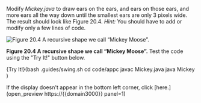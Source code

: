 Modify *Mickey.java* to draw ears on the ears, and ears on those ears, and more ears all the way down until the smallest ears are only 3 pixels wide. The result should look like Figure 20.4. *Hint:* You should have to add or modify only a few lines of code.

![Figure 20.4 A recursive shape we call “Mickey Moose”.](figs/moose.png)

**Figure 20.4 A recursive shape we call “Mickey Moose”.**
Test the code using the "Try It!" button below.

{Try It!}(bash .guides/swing.sh cd code/appc javac Mickey.java java Mickey )

If the display doesn't appear in the bottom left corner, click [here.](open_preview https://{{domain3000}} panel=1)